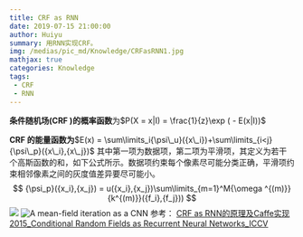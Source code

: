 ```yaml
---
title: CRF as RNN
date: 2019-07-15 21:00:00
author: Huiyu
summary: 用RNN实现CRF。
img: /medias/pic_md/Knowledge/CRFasRNN1.jpg
mathjax: true
categories: Knowledge
tags:
 - CRF
 - RNN
---
```

**条件随机场(CRF )的概率函数**为$P(X = x|I) = \frac{1}{z}\exp ( - E(x|I))$

**CRF 的能量函数为**$E(x) = \sum\limits_i{\psi\_u}({x\_i})+\sum\limits_{i<j}{\psi\_p}({x\_i},{x\_j})$
其中第一项为数据项，第二项为平滑项，其定义为若干个高斯函数的和，如下公式所示。数据项约束每个像素尽可能分类正确，平滑项约束相邻像素之间的灰度值差异要尽可能小。
$$
{\psi_p}({x_i},{x_j}) = u({x_i},{x_j})\sum\limits_{m=1}^M{\omega ^{(m)}}{k^{(m)}}({f_i},{f_j}))
$$
![](/medias/pic_md/Knowledge/CRFasRNN3.png)
![ A mean-field iteration as a CNN]( /medias/pic_md/Knowledge/CRFasRNN2.jpg)
参考：
[CRF as RNN的原理及Caffe实现](https://blog.csdn.net/taigw/article/details/51794283)
[2015_Conditional Random Fields as Recurrent Neural Networks_ICCV](https://www.cv-foundation.org/openaccess/content_iccv_2015/html/Zheng_Conditional_Random_Fields_ICCV_2015_paper.html)